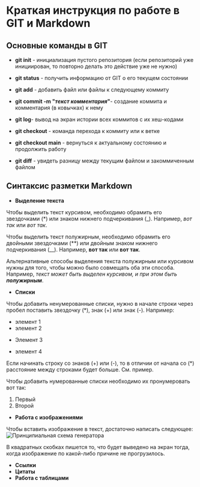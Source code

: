 # Краткая инструкция по работе в GIT и Markdown
## Основные команды в GIT

+ **git init** - инициализация пустого репозитория (если репозиторий уже инициирован, то повторно делать это действие уже не нужно)

+ **git status** - получить информацию от GIT о его текущем состоянии
+ **git add** - добавить файл или файлы к следующему коммиту
+ **git commit -m "*текст комментария*"**- создание коммита и комментария (в ковычках) к нему
+ **git log**- вывод на экран истории всех коммитов с их хеш-кодами
+ **git checkout** - команда перехода к коммиту или к ветке
+ **git checkout main** - вернуться к актуальному состоянию и продолжить работу
+ **git diff** - увидеть разницу между текущим файлом и закоммиченным файлом

## Синтаксис разметки Markdown
+ **Выделение текста**

Чтобы выделить текст курсивом, необходимо обрамить его звездочками (*) или знаком нижнего подчеркивания (_). Например, *вот так* или _вот так_.

Чтобы выделить текст полужирным, необходимо обрамить его двойными звездочками (**) или двойным знаком нижнего подчеркивания (__). Например, **вот так** или __вот так__.

Альтернативные способы выделения текста полужирным или курсивом нужны для того, чтобы можно было совмещать оба эти способа. Например, _текст может быть выделен курсивом, и при этом быть **полужирным**_.
+ **Списки**

Чтобы добавить ненумерованные списки, нужно в начале строки через пробел поставить звездочку (*), знак (+) или знак (-). Например:
* элемент 1
* элемент 2
+ Элемент 3
- элемент 4

Если начинать строку со знаков (+) или (-), то в отличии от начала со (*) расстояние между строками будет больше. См. пример.

Чтобы добавить нумерованные списки необходимо их пронумеровать вот так:

1. Первый
2. Второй


+ **Работа с изображениями**

Чтобы вставить изображение в текст, достаточно написать следующее:
![Принципиальная схема генератора](090.jpg)

В квадратных скобках пишется то, что будет выведено на экран тогда, когда изображение по какой-либо причине не прогрузилось.

+ **Ссылки**
+ **Цитаты**
+ **Работа с таблицами**